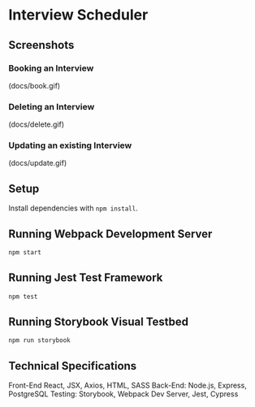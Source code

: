 # Interview Scheduler

## Screenshots

### Booking an Interview

(docs/book.gif)

### Deleting an Interview

(docs/delete.gif)

### Updating an existing Interview

(docs/update.gif)

## Setup

Install dependencies with `npm install`.

## Running Webpack Development Server

```sh
npm start
```

## Running Jest Test Framework

```sh
npm test
```

## Running Storybook Visual Testbed

```sh
npm run storybook
```

## Technical Specifications

Front-End React, JSX, Axios, HTML, SASS
Back-End: Node.js, Express, PostgreSQL
Testing: Storybook, Webpack Dev Server, Jest, Cypress
